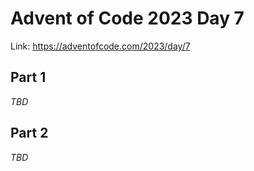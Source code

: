 # Advent of Code 2023 Day 7

Link: <https://adventofcode.com/2023/day/7>

## Part 1

*TBD*

## Part 2

*TBD*
